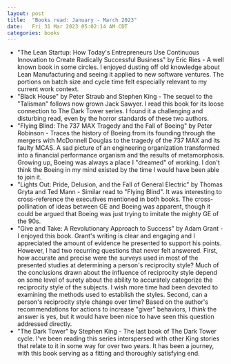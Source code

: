 ```yaml
---
layout: post
title:  "Books read: January - March 2023"
date:   Fri 31 Mar 2023 05:02:14 AM CDT
categories: books 
---
```

- "The Lean Startup: How Today's Entrepreneurs Use Continuous Innovation to Create Radically Successful Business" by Eric Ries - 
A well known book in some circles. I enjoyed dusting off old knowledge about Lean Manufacturing and seeing it applied to new
software ventures. The portions on batch size and cycle time felt especially relevant to my current work context.
- "Black House" by Peter Straub and Stephen King - The sequel to the "Talisman" follows now grown Jack Sawyer. I read this book
for its loose connection to The Dark Tower series. I found it a challenging and disturbing read, even by the horror standards of these two authors.
- "Flying Blind: The 737 MAX Tragedy and the Fall of Boeing" by Peter Robinson - Traces the history of Boeing from its founding through the mergers
with McDonnell Douglas to the tragedy of the 737 MAX and its faulty MCAS. A sad picture of an engineering organization transformed into
a financial performance organism and the results of metamorphosis. Growing up, Boeing was always a place I "dreamed" of working. I don't think the Boeing
in my mind existed by the time I would have been able to join it.
- "Lights Out: Pride, Delusion, and the Fall of General Electric" by Thomas Gryta and Ted Mann - Similar read to "Flying Blind". It was interesting to cross-reference the
executives mentioned in both books. The cross-pollination of ideas between GE and Boeing was apparent, though it could be argued that Boeing was just trying to
imitate the mighty GE of the 90s.
- "Give and Take: A Revolutionary Approach to Success" by Adam Grant - I enjoyed this book. Grant's writing is clear and engaging and I appreciated the amount of
evidence he presented to support his points. However, I had two recurring questions that never felt answered. First, how accurate and precise were the surveys used in
most of the presented studies at determining a person's reciprocity style? Much of the conclusions drawn about the influence of reciprocity style depend on some level of
surety about the ability to accurately categorize the reciprocity style of the subjects. I wish more time had been devoted to examining the methods used to establish the styles.
Second, can a person's reciprocity style change over time? Based on the author's recommendations for actions to increase "giver" behaviors, I _think_ the answer is yes, but
it would have been nice to have seen this question addressed directly.
- "The Dark Tower" by Stephen King - The last book of The Dark Tower cycle. I've been reading this series interspersed with other King stories that relate to it in some way for over two years.
It has been a journey, with this book serving as a fitting and thoroughly satisfying end.

